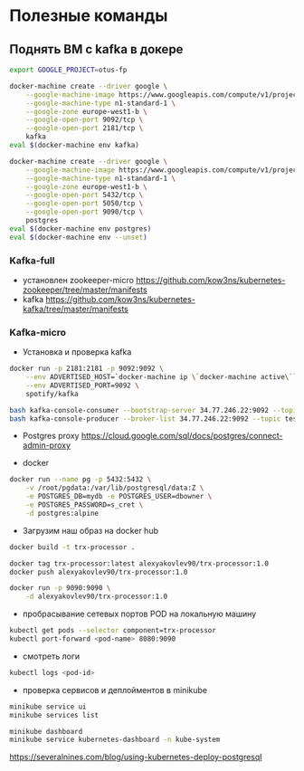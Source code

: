 # Полезные команды



## Поднять ВМ с kafka в докере
```bash
export GOOGLE_PROJECT=otus-fp

docker-machine create --driver google \
    --google-machine-image https://www.googleapis.com/compute/v1/projects/ubuntu-os-cloud/global/images/family/ubuntu-1604-lts \
    --google-machine-type n1-standard-1 \
    --google-zone europe-west1-b \
    --google-open-port 9092/tcp \
    --google-open-port 2181/tcp \
    kafka
eval $(docker-machine env kafka)

docker-machine create --driver google \
    --google-machine-image https://www.googleapis.com/compute/v1/projects/ubuntu-os-cloud/global/images/family/ubuntu-1604-lts \
    --google-machine-type n1-standard-1 \
    --google-zone europe-west1-b \
    --google-open-port 5432/tcp \
    --google-open-port 5050/tcp \
    --google-open-port 9090/tcp \
    postgres
eval $(docker-machine env postgres)  
eval $(docker-machine env --unset)  
```

### Kafka-full
- установлен zookeeper-micro https://github.com/kow3ns/kubernetes-zookeeper/tree/master/manifests
- kafka https://github.com/kow3ns/kubernetes-kafka/tree/master/manifests

### Kafka-micro

- Установка и проверка kafka
```bash
docker run -p 2181:2181 -p 9092:9092 \
    --env ADVERTISED_HOST=`docker-machine ip \`docker-machine active\`` \
    --env ADVERTISED_PORT=9092 \
    spotify/kafka

bash kafka-console-consumer --bootstrap-server 34.77.246.22:9092 --topic test
bash kafka-console-producer --broker-list 34.77.246.22:9092 --topic test
```


- Postgres proxy
https://cloud.google.com/sql/docs/postgres/connect-admin-proxy

- docker 
```bash
docker run --name pg -p 5432:5432 \
    -v /root/pgdata:/var/lib/postgresql/data:Z \
    -e POSTGRES_DB=mydb -e POSTGRES_USER=dbowner \
    -e POSTGRES_PASSWORD=s_cret \
    -d postgres:alpine
```


- Загрузим наш образ на docker hub
```bash
docker build -t trx-processor .

docker tag trx-processor:latest alexyakovlev90/trx-processor:1.0
docker push alexyakovlev90/trx-processor:1.0

docker run -p 9090:9090 \
    -d alexyakovlev90/trx-processor:1.0
```

- пробрасывание сетевых портов POD на локальную машину
```bash
kubectl get pods --selector component=trx-processor
kubectl port-forward <pod-name> 8080:9090
```
- смотреть логи
```bash
kubectl logs <pod-id>
```
- проверка сервисов и деплойментов в minikube
```bash
minikube service ui
minikube services list 

minikube dashboard
minikube service kubernetes-dashboard -n kube-system

```

https://severalnines.com/blog/using-kubernetes-deploy-postgresql
